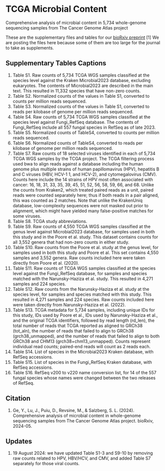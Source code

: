 # TCGA Microbial Content
Comprehensive analysis of microbial content in 5,734 whole-genome sequencing samples from The Cancer Genome Atlas project

These are the supplementary files and tables for our [bioRxiv preprint](https://www.biorxiv.org/content/10.1101/2024.05.24.595788v3.full.pdf) [1]
We are posting the files here because some of them are too large for the journal to take as supplements.

## Supplementary Tables Captions

1. Table S1. Raw counts of 5,734 TCGA WGS samples classified at the species level against the Kraken Microbial2023 database, excluding eukaryotes. The contents of Microbial2023 are described in the main text. This resulted in 11,332 species that have non-zero counts.
2. Table S2. Normalized counts of the values in Table S1, converted to counts per million reads sequenced.
3. Table S3. Normalized counts of the values in Table S1, converted to reads per kilobase of genome per million reads sequenced.
4. Table S4. Raw counts of 5,734 TCGA WGS samples classified at the species level against Fungi_RefSeq database. The contents of Fungi_RefSeq include all 557 fungal species in RefSeq as of late 2023.
5. Table S5. Normalized counts of TableS4, converted to counts per million reads sequenced.
6. Table S6. Normalized counts of TableS4, converted to reads per kilobase of genome per million reads sequenced.
7. Table S7. Raw counts of 18 selected viruses identified in each of 5,734 TCGA WGS samples by the TCGA project. The TCGA filtering process used bwa to align reads against a database including the human genome plus multiple strains of human papillomavirus (HPV), hepatitis B and C viruses (HBV, HCV-1 1, and HCV-2), and cytomegalovirus (CMV). Counts here include the 14 strains of HPV most often associated with cancer: 16, 18, 31, 33, 35, 39, 45, 51, 52, 56, 58, 59, 66, and 68. Unlike the counts from Kraken2, which treated paired reads as a unit, paired reads were counted separately here; thus if both reads in a pair aligned, this was counted as 2 matches. Note that unlike the KrakenUniq database, low-complexity sequences were not masked out prior to alignment, which might have yielded many false-positive matches for some viruses.
8. Table S8. TCGA study abbreviations.
9. Table S9. Raw counts of 4,550 TCGA WGS samples classified at the genus level against Microbial2023 database, for samples used in both this study and in the Poore et al. study. This dataset contains counts for all 3,552 genera that had non-zero counts in either study.
10. Table S10. Raw counts from the Poore et al. study at the genus level, for samples used in both this study and Poore et al. This set contains 4,550 samples and 3,552 genera. Raw counts included here were taken directly from Poore et al. (2020).
11. Table S11. Raw counts of TCGA WGS samples classified at the species level against the Fungi_RefSeq database, for samples and species matched with the Narunsky-Haziza et al. study. This resulted in 4,271 samples and 224 species.
12. Table S12. Raw counts from the Narunsky-Haziza et al. study at the species level, for samples and species matched with this study. This resulted in 4,271 samples and 224 species. Raw counts included here were taken directly from Narunsky-Haziza et al. (2022).
13. Table S13. TCGA metadata for 5,734 samples, including unique IDs for this study, IDs used by Poore et al., IDs used by Narunsky-Haziza et al., and the original TCGA identifiers, followed by read length (rd_len), the total number of reads that TCGA reported as aligned to GRCh38 (tot_aln), the number of reads that failed to align to GRCh38 (grch38_unmapped), and the number of reads that failed to align to both GRCh38 and CHM13 (grch38+chm13_unmapped). Counts represent individual read counts; paired-end reads will count as 2 reads each.
14. Table S14. List of species in the Microbial2023 Kraken database, with RefSeq accessions.
15. Table S15. List of species in the Fungi_RefSeq Kraken database, with RefSeq accessions.
16. Table S16. RefSeq v200 to v220 name conversion list, for 14 of the 557 fungal species whose names were changed between the two releases of RefSeq.

## Citation
1. Ge, Y., Lu, J., Puiu, D., Revsine, M., & Salzberg, S. L. (2024). Comprehensive analysis of microbial content in whole-genome sequencing samples from The Cancer Genome Atlas project. bioRxiv, 2024-05.

## Updates
1. 19 August 2024: we have updated Table S1-3 and S9-10 by removing raw counts related to HPV, HBV/HCV, and CMV, and added Table S7 separately for those viral counts.
